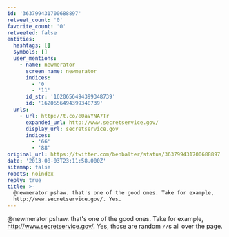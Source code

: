 ```yaml
---
id: '363799431700688897'
retweet_count: '0'
favorite_count: '0'
retweeted: false
entities:
  hashtags: []
  symbols: []
  user_mentions:
    - name: newmerator
      screen_name: newmerator
      indices:
        - '0'
        - '11'
      id_str: '1620656494399348739'
      id: '1620656494399348739'
  urls:
    - url: http://t.co/e0aVYNA7Tr
      expanded_url: http://www.secretservice.gov/
      display_url: secretservice.gov
      indices:
        - '66'
        - '88'
original_url: https://twitter.com/benbalter/status/363799431700688897
date: '2013-08-03T23:11:58.000Z'
sitemap: false
robots: noindex
reply: true
title: >-
  @newmerator pshaw. that's one of the good ones. Take for example,
  http://www.secretservice.gov/. Yes…
---
```


@newmerator pshaw. that's one of the good ones. Take for example, http://www.secretservice.gov/. Yes, those are random `//`s all over the page.